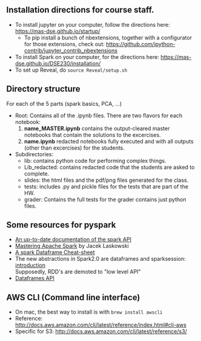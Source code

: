 ## Installation directions for course staff.

* To install jupyter on your computer, follow the directions here: https://mas-dse.github.io/startup/
  * To pip install a bunch of nbextensions, together with a configurator for those extensions, check out: https://github.com/ipython-contrib/jupyter_contrib_nbextensions
* To install Spark on your computer, for the directions here: https://mas-dse.github.io/DSE230/installation/
* To set up Reveal, do `source Reveal/setup.sh`

## Directory structure

For each of the 5 parts (spark basics, PCA, ...)
* Root: Contains all of the .ipynb files. There are two flavors for each notebook:
   1. **name_MASTER.ipynb** contains the output-cleared master notebooks that contain the solutions to the excercises. 
   2. **name.ipynb** redacted notebooks fully executed and with all outputs (other than excercises) for the students.
* Subdirectories:
   * lib: contains python code for performing complex things.
   * Lib_redacted: contains redacted code that the students are asked to complete.
   * slides: the html files and the pdf/png files generated for the class.
   * tests: includes .py and pickle files for the tests that are part of the HW.
   * grader: Contains the full tests for the grader
             contains just python files.

## Some resources for pyspark

 * [An up-to-date documentation of the spark API](http://takwatanabe.me/pyspark/generated/pyspark.html)
 * [Mastering Apache Spark](https://jaceklaskowski.gitbooks.io/mastering-apache-spark/) by Jacek Laskowski
 * [A spark Dataframe Cheat-sheet](https://gist.github.com/evenv/b4d5f3054d7260e6c3d3)
 * The new abstractions in Spark2.0 are dataframes and sparksession: [introduction](http://spark.apache.org/docs/latest/sql-programming-guide.html#datasets-and-dataframes)  
 Supposedly, RDD's are demoted to "low level API"
 * [Dataframes API](http://spark.apache.org/docs/latest/api/python/pyspark.sql.html?highlight=dataframe#pyspark.sql.DataFrame)

 
 ## AWS CLI (Command line interface)
 * On mac, the best way to install is with `brew install awscli`
 * Reference: http://docs.aws.amazon.com/cli/latest/reference/index.html#cli-aws
 * Specific for S3: http://docs.aws.amazon.com/cli/latest/reference/s3/
 
